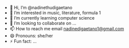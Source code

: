 - 👋 Hi, I’m @nadinethudigaetano
- 👀 I’m interested in music, literature, formula 1
- 🌱 I’m currently learning computer science
- 💞️ I’m looking to collaborate on ...
- 📫 How to reach me email nadinedigaetano1@gmail.com
- 😄 Pronouns: she/her
- ⚡ Fun fact: ...

<!---
nadinethudigaetano/nadinethudigaetano is a ✨ special ✨ repository because its `README.md` (this file) appears on your GitHub profile.
You can click the Preview link to take a look at your changes.
--->
